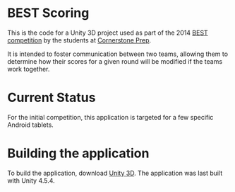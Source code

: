 BEST Scoring
============

This is the code for a Unity 3D project used as part of the 2014 [BEST competition](http://bestinc.org/) by the students at [Cornerstone Prep](http://www.cornerstoneprep.net/).

It is intended to foster communication between two teams, allowing them to determine how their scores for a given round will be modified if the teams work together.

Current Status
==============

For the initial competition, this application is targeted for a few specific Android tablets.

Building the application
========================

To build the application, download [Unity 3D](http://unity3d.com). The application was last built with Unity 4.5.4.
